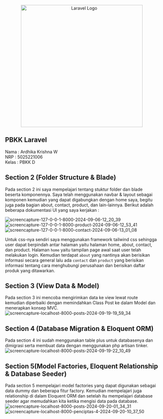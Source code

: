 <p align="center"><a href="https://laravel.com" target="_blank"><img src="https://raw.githubusercontent.com/laravel/art/master/logo-lockup/5%20SVG/2%20CMYK/1%20Full%20Color/laravel-logolockup-cmyk-red.svg" width="400" alt="Laravel Logo"></a></p>

## PBKK Laravel

Nama : Ardhika Krishna W\
NRP : 5025221006\
Kelas : PBKK D

## Section 2 (Folder Structure & Blade)

Pada section 2 ini saya mempelajari tentang stuktur folder dan blade beserta komponennya. Saya telah menggunakan navbar & layout sebagai komponen kemudian yang dapat digabungkan dengan home saya, begitu juga pada bagian about, contact, product, dan lain-lainnya. Berikut adalah beberapa dokumentasi UI yang saya kerjakan :

![screencapture-127-0-0-1-8000-2024-09-06-12_20_39](https://github.com/user-attachments/assets/40847c3a-2195-44ee-908b-1b68f0cee89f)
![screencapture-127-0-0-1-8000-product-2024-09-06-12_53_41](https://github.com/user-attachments/assets/9ee6795c-a8f3-4c9c-b05a-d89b5d1d085d)
![screencapture-127-0-0-1-8000-contact-2024-09-06-13_01_08](https://github.com/user-attachments/assets/f802e73f-d120-4633-8746-074aac94fefb)

Untuk css-nya sendiri saya menggunakan framework tailwind css sehingga user dapat berpindah antar halaman yaitu halaman home, about, contact, dan product. Halaman `home` yaitu tampilan page awal saat user telah melakukan login. Kemudian terdapat `about` yang nantinya akan berisikan informasi secara general lalu ada `contact` dan `product` yang berisikan informasi tentang cara menghubungi perusahaan dan berisikan daftar produk yang ditawarkan.

## Section 3 (View Data & Model)
Pada section 3 ini mencoba mengirimkan data ke view lewat route kemudian diperbaiki dengan memindahkan Class Post ke dalam Model dan menerapkan konsep MVC.
![screencapture-localhost-8000-posts-2024-09-19-19_59_34](https://github.com/user-attachments/assets/bb558520-62d5-4c15-864a-c614eab17ede)


## Section 4 (Database Migration & Eloquent ORM)
Pada section 4 ini sudah menggunakan table plus untuk databasenya dan dimigrasi serta membuat data dengan menggunakan php artisan tinker.
![screencapture-localhost-8000-posts-2024-09-19-22_10_49](https://github.com/user-attachments/assets/7338de62-0b37-47e8-9bae-c6d8a38ac057)

## Section 5(Model Factories, Eloquent Relationship & Database Seeder)
Pada section 5 mempelajari model factories yang dapat digunakan sebagai data dummy dan beberapa fitur factory. Kemudian mempelajari juga relationship di dalam Eloquent ORM dan setelah itu mempelajari database seeder agar memudahkan kita ketika mengisi data pada database.
![screencapture-localhost-8000-posts-2024-09-20-01_34_31](https://github.com/user-attachments/assets/fdd23523-7cd0-45ec-b341-438305b56e9e)
![screencapture-localhost-8000-penciptas-4-2024-09-20-10_37_50](https://github.com/user-attachments/assets/ae79ebef-aa1d-4db9-bb29-e25de53d2e35)


